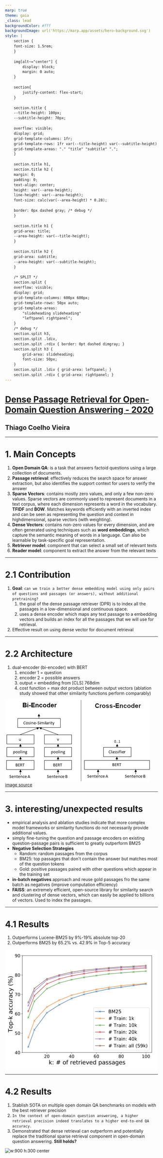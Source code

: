 ```yaml
---
marp: true
theme: gaia
_class: lead
backgroundColor: #fff
backgroundImage: url('https://marp.app/assets/hero-background.svg')
style: |
    section {
    font-size: 1.5rem;
    }

    img[alt~="center"] {
        display: block;
        margin: 0 auto;
    }

    section{
        justify-content: flex-start;
    }

    section.title {
    --title-height: 100px;
    --subtitle-height: 70px;

    overflow: visible;
    display: grid;
    grid-template-columns: 1fr;
    grid-template-rows: 1fr var(--title-height) var(--subtitle-height) 1fr;
    grid-template-areas: "." "title" "subtitle" ".";
    }

    section.title h1,
    section.title h2 {
    margin: 0;
    padding: 0;
    text-align: center;
    height: var(--area-height);
    line-height: var(--area-height);
    font-size: calc(var(--area-height) * 0.28);

    border: 0px dashed gray; /* debug */
    }

    section.title h1 {
    grid-area: title;
    --area-height: var(--title-height);
    }

    section.title h2 {
    grid-area: subtitle;
    --area-height: var(--subtitle-height);
    }

    /* SPLIT */
    section.split {
    overflow: visible;
    display: grid;
    grid-template-columns: 600px 600px;
    grid-template-rows: 50px auto;
    grid-template-areas: 
        "slideheading slideheading"
        "leftpanel rightpanel";
    }
    /* debug */
    section.split h3, 
    section.split .ldiv, 
    section.split .rdiv { border: 0pt dashed dimgray; }
    section.split h3 {
        grid-area: slideheading;
        font-size: 50px;
    }
    section.split .ldiv { grid-area: leftpanel; }
    section.split .rdiv { grid-area: rightpanel; }
---
```

<!-- _class: title -->

# [Dense Passage Retrieval for Open-Domain Question Answering - 2020](https://arxiv.org/pdf/2004.04906.pdf)

## Thiago Coelho Vieira
---
<!-- paginate: true -->

<!-- # 1. Questions

1. **main concepts**
2. **contributions**
3. **interesting/unexpected results**
4. ~~basic doubts~~
5. ~~advanced topics for discussion~~ -->

# 1. Main Concepts

1. **Open Domain QA**: is a task that answers factoid questions using a large collection of documents.
2. **Passage retrieval**: effectively reduces the search space for answer extraction, but also identifies the support context for users to verify the answer
3. **Sparse Vectors**: contains mostly zero values, and only a few non-zero values. Sparse vectors are commonly used to represent documents in a text corpus, where each dimension represents a word in the vocabulary. **TFIDF** and **BOW**. Matches keywords efficiently with an inverted index and can be seen as representing the question and context in highdimensional, sparse vectors (with weighting).
4. **Dense Vectors**: contains non-zero values for every dimension, and are often generated using techniques such as **word embeddings**, which capture the semantic meaning of words in a language. Can also be learnable by task-specific goal representation.
5. **Retriever model**: component that can select a small set of relevant texts
6. **Reader model**: component to extract the answer from the relevant texts
---

# 2.1 Contribution

1. **Goal**: `can we train a better dense embedding model using only pairs of questions and passages (or answers), without additional pretraining?`
   1. the goal of the dense passage retriever (DPR) is to index all the passages in a low-dimensional and continuous space.
   2. uses a dense encoder which maps any text passage to a embedding vectors and builds an index for all the passages that we will use for retrieval.
2. Effective result on using dense vector for document retrieval

---

# 2.2 Architecture

1. dual-encoder (bi-encoder) with BERT
   1. encoder 1 = question
   2. encoder 2 = possible answers
   3. output = embedding from [CLS] 768dim
   4. cost function = max dot product between output vectors (ablation study showed that other similarity functions perform comparably)

![bg right:40% 90%](bi-encoder.png)
[image source](https://www.sbert.net/docs/pretrained_cross-encoders.html)

---

# 3. interesting/unexpected results

- empirical analysis and ablation studies indicate that more complex model frameworks or similarity functions do not necessarily provide additional values.
- simply fine-tuning the question and passage encoders on existing question-passage pairs is sufficient to greatly outperform BM25
- **Negative Selection Strategies**
  - Random: random passages from the corpus
  - BM25: top passages that don't contain the answer but matches most of the question tokens
  - Gold: positive passages paired with other questions which appear in the training set
- **in-batch negatives** approach and reuse gold passages fro the same batch as negatives (improve computation efficiency)
- **FAISS**: an extremely efficient, open-source library for similarity search and clustering of dense vectors, which can easily be applied to billions of vectors. Used to index the passages.
---

# 4.1 Results

<!-- _class: split -->

<div class=ldiv>

1. Outperforms Lucene-BM25 by 9%-19% absolute top-20
2. Outperforms BM25 by 65.2% vs. 42.9% in Top-5 accuracy
</div>
<div class=rdiv>

![w:500 h:400 center](article-results.png)

</div>

---
# 4.2 Results

1. Stablish SOTA on multiple open domain QA benchmarks on models with the best retriever precision
2. `In the context of open-domain question answering, a higher retrieval precision indeed translates to a higher end-to-end QA accuracy.`
3. Demonstrated that dense retrieval can outperform and potentially replace the traditional sparse retrieval component in open-domain question answering. **Still holds?**

![w:900 h:300 center](article-results2.png)

